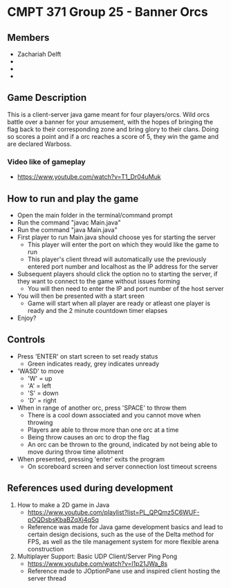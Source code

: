 # CMPT 371 Group 25 - Banner Orcs

## Members
* Zachariah Delft
* 
* 
* 
  
## Game Description

This is a client-server java game meant for four players/orcs. Wild orcs battle over a banner for your amusement, with the hopes of bringing the flag back to their corresponding zone and bring glory to their clans. Doing so scores a point and if a orc reaches a score of 5, they win the game and are declared Warboss.

### Video like of gameplay
* https://www.youtube.com/watch?v=T1_Dr04uMuk

## How to run and play the game

* Open the main folder in the terminal/command prompt
* Run the command "javac Main.java"
* Run the command "java Main.java"
* First player to run Main.java should choose yes for starting the server
  * This player will enter the port on which they would like the game to run
  * This player's client thread will automatically use the previously entered port number and localhost as the IP address for the server
* Subsequent players should click the option no to starting the server, if they want to connect to the game without issues forming
  * You will then need to enter the IP and port number of the host server
* You will then be presented with a start sreen
  * Game will start when all player are ready or atleast one player is ready and the 2 minute countdown timer elapses
* Enjoy?

## Controls

* Press 'ENTER' on start screen to set ready status
  * Green indicates ready, grey indicates unready
* 'WASD' to move
  * 'W' = up
  * 'A' = left
  * 'S' = down
  * 'D' = right
* When in range of another orc, press 'SPACE' to throw them
  * There is a cool down associated and you cannot move when throwing
  * Players are able to throw more than one orc at a time
  * Being throw causes an orc to drop the flag
  * An orc can be thrown to the ground, indicated by not being able to move during throw time allotment
* When presented, pressing 'enter' exits the program
  * On scoreboard screen and server connection lost timeout screens

## References used during development

1. How to make a 2D game in Java
   * https://www.youtube.com/playlist?list=PL_QPQmz5C6WUF-pOQDsbsKbaBZqXj4qSq
   * Reference was made for Java game development basics and lead to certain design decisions, such as the use of the Delta method for FPS, as well as the tile management system for more flexible arena construction
2. Multiplayer Support: Basic UDP Client/Server Ping Pong
   * https://www.youtube.com/watch?v=l1p21JWa_8s
   * Reference made to JOptionPane use and inspired client hosting the server thread

##
